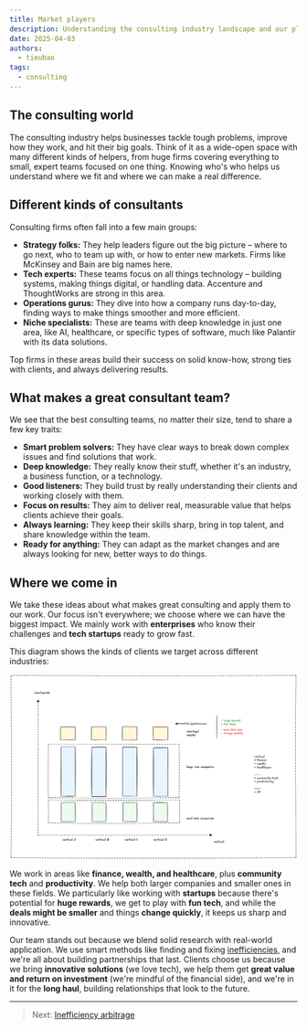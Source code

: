 ```yaml
---
title: Market players
description: Understanding the consulting industry landscape and our place within it.
date: 2025-04-03
authors:
  - tieubao
tags:
  - consulting
---
```


## The consulting world

The consulting industry helps businesses tackle tough problems, improve how they work, and hit their big goals. Think of it as a wide-open space with many different kinds of helpers, from huge firms covering everything to small, expert teams focused on one thing. Knowing who's who helps us understand where we fit and where we can make a real difference.

## Different kinds of consultants

Consulting firms often fall into a few main groups:

* **Strategy folks:** They help leaders figure out the big picture – where to go next, who to team up with, or how to enter new markets. Firms like McKinsey and Bain are big names here.
* **Tech experts:** These teams focus on all things technology – building systems, making things digital, or handling data. Accenture and ThoughtWorks are strong in this area.
* **Operations gurus:** They dive into how a company runs day-to-day, finding ways to make things smoother and more efficient.
* **Niche specialists:** These are teams with deep knowledge in just one area, like AI, healthcare, or specific types of software, much like Palantir with its data solutions.

Top firms in these areas build their success on solid know-how, strong ties with clients, and always delivering results.

## What makes a great consultant team?

We see that the best consulting teams, no matter their size, tend to share a few key traits:

* **Smart problem solvers:** They have clear ways to break down complex issues and find solutions that work.
* **Deep knowledge:** They really know their stuff, whether it's an industry, a business function, or a technology.
* **Good listeners:** They build trust by really understanding their clients and working closely with them.
* **Focus on results:** They aim to deliver real, measurable value that helps clients achieve their goals.
* **Always learning:** They keep their skills sharp, bring in top talent, and share knowledge within the team.
* **Ready for anything:** They can adapt as the market changes and are always looking for new, better ways to do things.

## Where we come in

We take these ideas about what makes great consulting and apply them to our work. Our focus isn't everywhere; we choose where we can have the biggest impact. We mainly work with **enterprises** who know their challenges and **tech startups** ready to grow fast.

This diagram shows the kinds of clients we target across different industries:

![](assets/target-market.png)

We work in areas like **finance, wealth, and healthcare**, plus **community tech** and **productivity**. We help both larger companies and smaller ones in these fields. We particularly like working with **startups** because there's potential for **huge rewards**, we get to play with **fun tech**, and while the **deals might be smaller** and things **change quickly**, it keeps us sharp and innovative.

Our team stands out because we blend solid research with real-world application. We use smart methods like finding and fixing [inefficiencies](inefficiency-arbitrage.md), and we're all about building partnerships that last. Clients choose us because we bring **innovative solutions** (we love tech), we help them get **great value and return on investment** (we're mindful of the financial side), and we're in it for the **long haul**, building relationships that look to the future.

---

> Next: [Inefficiency arbitrage](inefficiency-arbitrage.md)
